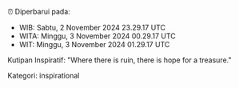 ⏰ Diperbarui pada:
- WIB: Sabtu, 2 November 2024 23.29.17 UTC
- WITA: Minggu, 3 November 2024 00.29.17 UTC
- WIT: Minggu, 3 November 2024 01.29.17 UTC

Kutipan Inspiratif:
"Where there is ruin, there is hope for a treasure."


Kategori: inspirational

